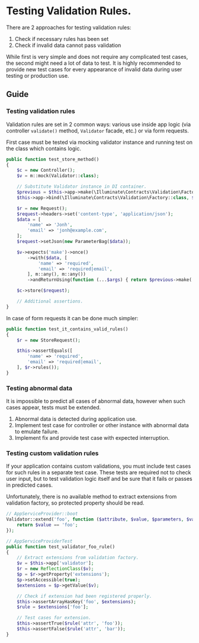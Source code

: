 # Testing Validation Rules.

There are 2 approaches for testing validation rules:
1. Check if necessary rules has been set
2. Check if invalid data cannot pass validation

While first is very simple and does not require any complicated test cases, the second might need a lot of data
to test. It is highly recommended to provide new test cases for every appearance of invalid data during user testing
or production use.

## Guide

### Testing validation rules

Validation rules are set in 2 common ways: various use inside app logic (via controller `validate()` method, `Validator`
facade, etc.) or via form requests.

First case must be tested via mocking validator instance and running test on the class which contains logic.

```php
public function test_store_method()
{
    $c = new Controller();
    $v = m::mock(Validator::class);

    // Substitute Validator instance in DI container.
    $previous = $this->app->make(\Illuminate\Contracts\Validation\Factory::class);
    $this->app->bind(\Illuminate\Contracts\Validation\Factory::class, $v);

    $r = new Request();
    $request->headers->set('content-type', 'application/json');
    $data = [
        'name' => 'Jonh',
        'email' => 'jonh@example.com',
    ];
    $request->setJson(new ParameterBag($data));

    $v->expects('make')->once()
        ->with($data, [
            'name' => 'required',
            'email' => 'required|email',
        ], m::any(), m::any())
        ->andReturnUsing(function (...$args) { return $previous->make(...$args); });

    $c->store($request);

    // Additional assertions.
}
```

In case of form requests it can be done much simpler:

```php
public function test_it_contains_valid_rules()
{
    $r = new StoreRequest();

    $this->assertEquals([
        'name' => 'required',
        'email' => 'required|email',
    ], $r->rules());
}
```

### Testing abnormal data

It is impossible to predict all cases of abnormal data, however when such cases appear, tests must be extended.

1. Abnormal data is detected during application use.
2. Implement test case for controller or other instance with abnormal data to emulate failure.
3. Implement fix and provide test case with expected interruption.

### Testing custom validation rules

If your application contains custom validations, you must include test cases for such rules in a separate test case.
These tests are required not to check user input, but to test validation logic itself and be sure that it fails or passes
in predicted cases.

Unfortunately, there is no available method to extract extensions from validation factory, so protected property should be read.

```php
// AppServiceProvider::boot
Validator::extend('foo', function ($attribute, $value, $parameters, $validator) {
    return $value == 'foo';
});

// AppServiceProviderTest
public function test_validator_foo_rule()
{
    // Extract extensions from validation factory.
    $v = $this->app['validator'];
    $r = new ReflectionClass($v);
    $p = $r->getProperty('extensions');
    $p->setAccessible(true);
    $extensions = $p->getValue($v);

    // Check if extension had been registered properly.
    $this->assertArrayHasKey('foo', $extensions);
    $rule = $extensions['foo'];

    // Test cases for extension.
    $this->assertTrue($rule('attr', 'foo'));
    $this->assertFalse($rule('attr', 'bar'));
}
```
